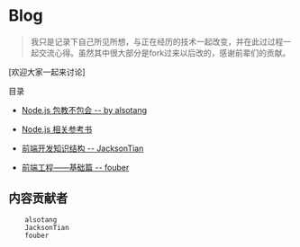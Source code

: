 # Blog

> 我只是记录下自己所见所想，与正在经历的技术一起改变，并在此过过程一起交流心得。虽然其中很大部分是fork过来以后改的，感谢前辈们的贡献。

[欢迎大家一起来讨论]

目录

* [Node.js 包教不包会 -- by alsotang](https//github.com/vsery/Blog/node-lessons.README.md)

* [Node.js 相关参考书](https//github.com/vsery/Blog/node-books.README.md)

* [前端开发知识结构 -- JacksonTian](https//github.com/vsery/Blog/frontend-knowledge-structure.README.md)

* [前端工程——基础篇 -- fouber](https://github.com/fouber/blog)





## 内容贡献者

```
    alsotang
    JacksonTian
    fouber

```

